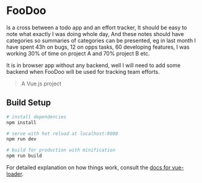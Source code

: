 # FooDoo
Is a cross between a todo app and an effort tracker, It should be easy to note what exactly I was doing whole day, And 
these notes should have categories so summaries of categories can be presented, eg in last month I have spent 43h on bugs,
12 on opps tasks, 60 developing features, I was working 30% of time on project A and 70% project B etc.

It is in browser app without any backend, well I will need to add some backend when FooDoo will be used for tracking team efforts.


> A Vue.js project

## Build Setup

``` bash
# install dependencies
npm install

# serve with hot reload at localhost:8080
npm run dev

# build for production with minification
npm run build
```

For detailed explanation on how things work, consult the [docs for vue-loader](http://vuejs.github.io/vue-loader).
